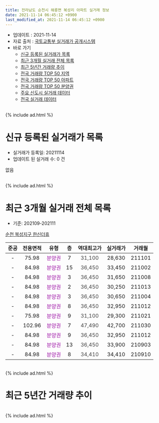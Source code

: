 ```yaml
---
title: 전라남도 순천시 해룡면 복성리 아파트 실거래 정보
date: 2021-11-14 06:45:12 +0900
last_modified_at: 2021-11-14 06:45:12 +0900
---
```


* 업데이트 : 2021-11-14
* 자료 출처 : [국토교통부 실거래가 공개시스템](http://rt.molit.go.kr)
* 바로 가기
    * [신규 등록된 실거래가 목록](#신규-등록된-실거래가-목록)
    * [최근 3개월 실거래 전체 목록](#최근-3개월-실거래-전체-목록)
    * [최근 5년간 거래량 추이](#최근-5년간-거래량-추이)
    * [전국 거래량 TOP 50 지역](https://inasie.github.io/apt-trade-info/최근-3개월-전국에서-가장-거래가-많이-발생한-지역)
    * [전국 거래량 TOP 50 아파트](https://inasie.github.io/apt-trade-info/최근-3개월-전국에서-가장-거래가-많이-발생한-아파트)
    * [전국 거래량 TOP 50 분양권](https://inasie.github.io/apt-trade-info/최근-3개월-전국에서-가장-거래가-많이-발생한-분양권)
    * [주요 신도시 실거래 데이터](https://inasie.github.io/apt-trade-info/주요-신도시)
    * [전국 실거래 데이터](https://inasie.github.io/apt-trade-info/전국)
<br>
{% include ad.html %}
<br>

# 신규 등록된 실거래가 목록
* 실거래가 등록일: 20211114
* 업데이트 된 실거래 수: 0 건

없음

<br>
{% include ad.html %}
<br>

# 최근 3개월 실거래 전체 목록
* 기준: 202109-202111


[순천 복성지구 한신더휴](https://search.naver.com/search.naver?query=%EC%A0%84%EB%9D%BC%EB%82%A8%EB%8F%84+%EC%88%9C%EC%B2%9C%EC%8B%9C+%ED%95%B4%EB%A3%A1%EB%A9%B4+%EB%B3%B5%EC%84%B1%EB%A6%AC+%EC%88%9C%EC%B2%9C+%EB%B3%B5%EC%84%B1%EC%A7%80%EA%B5%AC+%ED%95%9C%EC%8B%A0%EB%8D%94%ED%9C%B4)

|준공|전용면적|유형|층|역대최고가|실거래가|거래월|
|:---:|:---:|:---:|:---:|:---:|:---:|:---:|
|-|75.98|<span style="color:#9C11A5">분양권</span>|7|<span style="color:#444444">31,100</span>|28,630|211101|
|-|84.98|<span style="color:#9C11A5">분양권</span>|15|<span style="color:#444444">36,450</span>|33,450|211002|
|-|84.98|<span style="color:#9C11A5">분양권</span>|3|<span style="color:#444444">36,450</span>|31,650|211008|
|-|84.98|<span style="color:#9C11A5">분양권</span>|2|<span style="color:#444444">36,450</span>|30,250|211013|
|-|84.98|<span style="color:#9C11A5">분양권</span>|3|<span style="color:#444444">36,450</span>|30,650|211004|
|-|84.98|<span style="color:#9C11A5">분양권</span>|8|<span style="color:#444444">36,450</span>|32,950|211012|
|-|75.98|<span style="color:#9C11A5">분양권</span>|9|<span style="color:#444444">31,100</span>|29,300|211021|
|-|102.96|<span style="color:#9C11A5">분양권</span>|7|<span style="color:#444444">47,490</span>|42,700|211030|
|-|84.98|<span style="color:#9C11A5">분양권</span>|9|<span style="color:#444444">36,450</span>|32,950|211012|
|-|84.98|<span style="color:#9C11A5">분양권</span>|13|<span style="color:#444444">36,450</span>|33,900|210903|
|-|84.98|<span style="color:#9C11A5">분양권</span>|8|<span style="color:#444444">34,410</span>|34,410|210910|


<br>
{% include ad.html %}
<br>

# 최근 5년간 거래량 추이


<div style="width:100%;">
    <canvas id="deal_progress" height="200"></canvas>
</div>

<script>
new Chart(document.getElementById("deal_progress"), {
    type: 'line',
    data: {
        labels: ['201611','201612','201701','201702','201703','201704','201705','201706','201707','201708','201709','201710','201711','201712','201801','201802','201803','201804','201805','201806','201807','201808','201809','201810','201811','201812','201901','201902','201903','201904','201905','201906','201907','201908','201909','201910','201911','201912','202001','202002','202003','202004','202005','202006','202007','202008','202009','202010','202011','202012','202101','202102','202103','202104','202105','202106','202107','202108','202109','202110','202111'],
        datasets: [{
            label: '매매',
            pointRadius: 1,
            data: [0, 0, 0, 0, 0, 0, 0, 0, 0, 0, 0, 0, 0, 0, 0, 0, 0, 0, 0, 0, 0, 0, 0, 0, 0, 0, 0, 0, 0, 0, 0, 0, 10, 284, 84, 44, 33, 49, 34, 32, 10, 18, 14, 8, 9, 3, 8, 16, 15, 26, 5, 5, 3, 23, 20, 5, 2, 4, 2, 8, 1],
            borderColor: "rgba(255, 201, 14, 1)",
            backgroundColor: "rgba(255, 201, 14, 0.5)",
            fill: false,
            lineTension: 0
        },{
            label: '전월세',
            pointRadius: 1,
            data: [0, 0, 0, 0, 0, 0, 0, 0, 0, 0, 0, 0, 0, 0, 0, 0, 0, 0, 0, 0, 0, 0, 0, 0, 0, 0, 0, 0, 0, 0, 0, 0, 0, 0, 0, 0, 0, 0, 0, 0, 0, 0, 0, 0, 0, 0, 0, 0, 0, 0, 0, 0, 0, 0, 0, 0, 0, 0, 0, 0, 0],
            borderColor: "rgba(0, 141, 185, 1)",
            backgroundColor: "rgba(0, 141, 185, 0.5)",
            fill: false,
            lineTension: 0
        }
        ]
    },
    options: {
        responsive: true,
        title: {
            display: false
        },
        tooltips: {
            mode: 'index',
            intersect: false
        },
        hover: {
            mode: 'nearest',
            intersect: true
        },
        scales: {
            xAxes: [{
                display: true,
                scaleLabel: {
                    display: true,
                    labelString: '년/월'
                }
            }],
            yAxes: [{
                display: true,
                ticks: {
                    suggestedMin: 0,
                },
                scaleLabel: {
                    display: true,
                    labelString: '실거래 수'
                }
            }]
        }
    }
});

</script>


<br>
{% include ad.html %}
<br>

